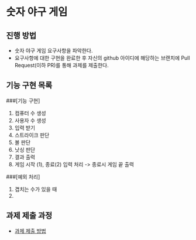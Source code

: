 # 숫자 야구 게임
## 진행 방법
* 숫자 야구 게임 요구사항을 파악한다.
* 요구사항에 대한 구현을 완료한 후 자신의 github 아이디에 해당하는 브랜치에 Pull Request(이하 PR)를 통해 과제를 제출한다.

## 기능 구현 목록
###[기능 구현]
1. 컴퓨터 수 생성
2. 사용자 수 생성
3. 입력 받기
4. 스트라이크 판단
5. 볼 판단
6. 낫싱 판단
7. 결과 출력
8. 게임 시작 (1), 종료(2) 입력 처리 
 -> 종료시 게임 끝 출력

###[예외 처리]
1. 겹치는 수가 있을 때
2.  
## 과제 제출 과정
* [과제 제출 방법](https://github.com/next-step/nextstep-docs/tree/master/precourse)

